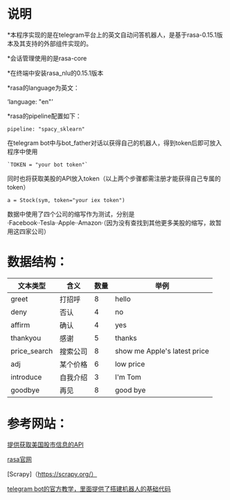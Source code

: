 说明
======
  *本程序实现的是在telegram平台上的英文自动问答机器人，是基于rasa-0.15.1版本及其支持的外部组件实现的。

  *会话管理使用的是rasa-core

  *在终端中安装rasa_nlu的0.15.1版本

  *rasa的language为英文：

‘language: "en"’

*rasa的pipeline配置如下：

`pipeline: "spacy_sklearn"`

在telegram bot中与bot_father对话以获得自己的机器人，得到token后即可放入程序中使用
```
`TOKEN = "your bot token"`
```
同时也将获取美股的API放入token（以上两个步骤都需注册才能获得自己专属的token）
```
a = Stock(sym, token="your iex token")
```

数据中使用了四个公司的缩写作为测试，分别是·Facebook··Tesla··Apple··Amazon·（因为没有查找到其他更多美股的缩写，故暂用这四家公司）

数据结构：
=====
  文本类型	 |    含义	 |  数量	 |   举例
  --------|----|----|------
  greet|打招呼|8|hello
  deny|否认|4|no
  affirm|确认|4|yes
  thankyou|感谢|5|thanks
  price_search|搜索公司|8|show me Apple's latest price
  adj|某个价格|6|low price
  introduce|自我介绍|3|I'm Tom
  goodbye|再见|8|good bye
  


参考网站：
======
[提供获取美国股市信息的API](https://iexcloud.io/)

[rasa官网](https://rasa.com/docs/rasa/nlu/)

[Scrapy]（https://scrapy.org/）

[telegram bot的官方教学，里面提供了搭建机器人的基础代码](https://core.telegram.org/bots)
